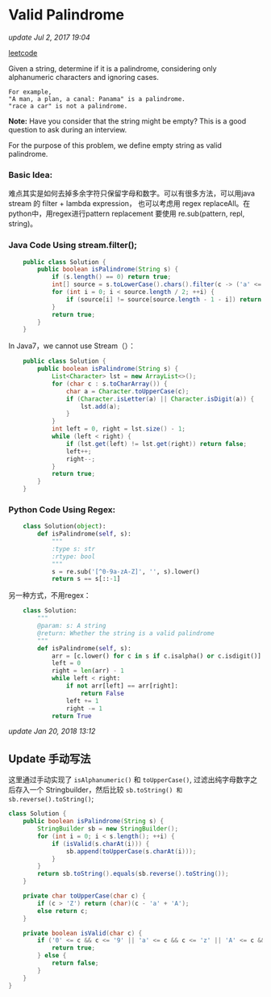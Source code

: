 # Valid Palindrome

_update Jul 2, 2017 19:04_

[leetcode](https://leetcode.com/problems/valid-palindrome/#/solutions)

Given a string, determine if it is a palindrome, considering only alphanumeric characters and ignoring cases.

```text
For example,
"A man, a plan, a canal: Panama" is a palindrome.
"race a car" is not a palindrome.
```

**Note:** Have you consider that the string might be empty? This is a good question to ask during an interview.

For the purpose of this problem, we define empty string as valid palindrome.

### Basic Idea:

难点其实是如何去掉多余字符只保留字母和数字。可以有很多方法，可以用java stream 的 filter + lambda expression， 也可以考虑用 regex replaceAll。在python中，用regex进行pattern replacement 要使用 re.sub\(pattern, repl, string\)。

### Java Code Using stream.filter\(\);

```java
    public class Solution {
        public boolean isPalindrome(String s) {
            if (s.length() == 0) return true;
            int[] source = s.toLowerCase().chars().filter(c -> ('a' <= c && c <= 'z') || ('0' <= c && c <= '9')).toArray();
            for (int i = 0; i < source.length / 2; ++i) {
                if (source[i] != source[source.length - 1 - i]) return false;
            }
            return true;
        }
    }
```

In Java7，we cannot use Stream（）：

```java
    public class Solution {
        public boolean isPalindrome(String s) {
            List<Character> lst = new ArrayList<>();
            for (char c : s.toCharArray()) {
                char a = Character.toUpperCase(c);
                if (Character.isLetter(a) || Character.isDigit(a)) {
                    lst.add(a);
                }
            }
            int left = 0, right = lst.size() - 1;
            while (left < right) {
                if (lst.get(left) != lst.get(right)) return false;
                left++;
                right--;
            }
            return true;
        }
    }
```

### Python Code Using Regex:

```python
    class Solution(object):
        def isPalindrome(self, s):
            """
            :type s: str
            :rtype: bool
            """
            s = re.sub('[^0-9a-zA-Z]', '', s).lower()
            return s == s[::-1]
```

另一种方式，不用regex：

```python
    class Solution:
        """
        @param: s: A string
        @return: Whether the string is a valid palindrome
        """
        def isPalindrome(self, s):
            arr = [c.lower() for c in s if c.isalpha() or c.isdigit()]
            left = 0
            right = len(arr) - 1
            while left < right:
                if not arr[left] == arr[right]:
                    return False
                left += 1
                right -= 1
            return True
```

_update Jan 20, 2018 13:12_

## Update 手动写法

这里通过手动实现了 `isAlphanumeric()` 和 `toUpperCase()`, 过滤出纯字母数字之后存入一个 Stringbuilder，然后比较 `sb.toString() 和 sb.reverse().toString()`;

```java
class Solution {
    public boolean isPalindrome(String s) {
        StringBuilder sb = new StringBuilder();
        for (int i = 0; i < s.length(); ++i) {
            if (isValid(s.charAt(i))) {
                sb.append(toUpperCase(s.charAt(i)));
            }
        }
        return sb.toString().equals(sb.reverse().toString());
    }

    private char toUpperCase(char c) {
        if (c > 'Z') return (char)(c - 'a' + 'A');
        else return c;
    }

    private boolean isValid(char c) {
        if ('0' <= c && c <= '9' || 'a' <= c && c <= 'z' || 'A' <= c && c <= 'Z') {
            return true;
        } else {
            return false;
        }
    }
}
```

